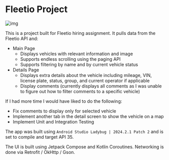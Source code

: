 # Fleetio Project

![img](https://encrypted-tbn0.gstatic.com/images?q=tbn:ANd9GcS3nFeescQKHUzhZA6JxgxQTehp4llrIpBjsA&s)

This is a project built for Fleetio hiring assignment. It pulls data from the Fleetio API and:

- Main Page
  - Displays vehicles with relevant information and image
  - Supports endless scrolling using the paging API
  - Supports filtering by name and by current vehicle status
- Details Page
  - Displays extra details about the vehicle including mileage, VIN, license plate, status, group, and current operator if applicable
  - Display comments (currently displays all comments as I was unable to figure out how to filter comments to a specific vehicle)

If I had more time I would have liked to do the following:
- Fix comments to display only for selected vehicle
- Implement another tab in the detail screen to show the vehicle on a map
- Implement Unit and Integration Testing

The app was built using `Android Studio Ladybug | 2024.2.1 Patch 2` and is set to compile and target API 35.

The UI is built using Jetpack Compose and Kotlin Coroutines.
Networking is done via Retrofit / OkHttp / Gson.
